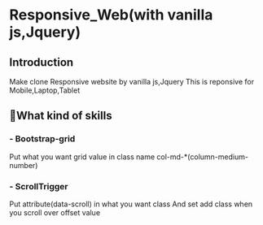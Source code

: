 # **Responsive_Web(with vanilla js,Jquery)**

## Introduction

Make clone Responsive website by vanilla js,Jquery
This is reponsive for Mobile,Laptop,Tablet

## 🔭What kind of skills

### - Bootstrap-grid

Put what you want grid value in class name col-md-\*(column-medium-number)

### - ScrollTrigger

Put attribute(data-scroll) in what you want class
And set add class when you scroll over offset value
